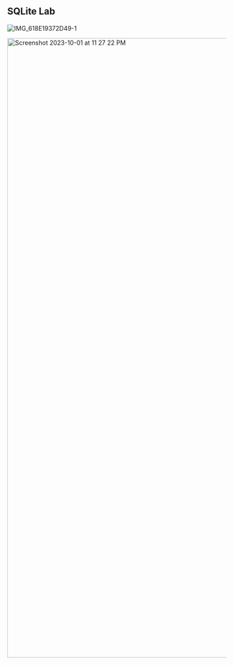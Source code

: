 ## SQLite Lab

![IMG_618E19372D49-1](https://github.com/nogibjj/sqlite-lab-keonnartey/assets/125210401/48b26726-431d-4a9d-a744-b9dd9860e792)


<img width="1422" alt="Screenshot 2023-10-01 at 11 27 22 PM" src="https://github.com/nogibjj/sqlite-lab-keonnartey/assets/125210401/7cb693ba-0732-4153-bc72-cdf9aff7168a">
